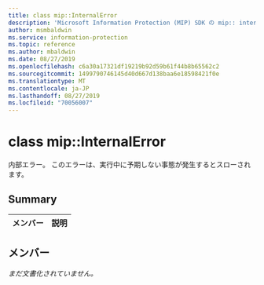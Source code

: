 ```yaml
---
title: class mip::InternalError
description: 'Microsoft Information Protection (MIP) SDK の mip:: internalerror クラスについて説明します。'
author: msmbaldwin
ms.service: information-protection
ms.topic: reference
ms.author: mbaldwin
ms.date: 08/27/2019
ms.openlocfilehash: c6a30a17321df19219b92d59b61f44b8b65562c2
ms.sourcegitcommit: 1499790746145d40d667d138baa6e18598421f0e
ms.translationtype: MT
ms.contentlocale: ja-JP
ms.lasthandoff: 08/27/2019
ms.locfileid: "70056007"
---
```

# <a name="class-mipinternalerror"></a>class mip::InternalError 
内部エラー。 このエラーは、実行中に予期しない事態が発生するとスローされます。
  
## <a name="summary"></a>Summary
 メンバー                        | 説明                                
--------------------------------|---------------------------------------------
  
## <a name="members"></a>メンバー
_まだ文書化されていません。_
